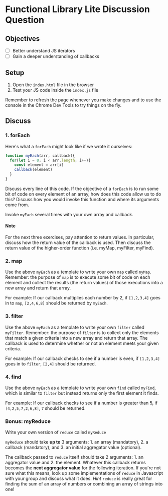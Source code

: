 # Functional Library Lite Discussion Question

## Objectives
- [ ] Better understand JS iterators
- [ ] Gain a deeper understanding of callbacks

## Setup
1. Open the `index.html` file in the browser
2. Test your JS code inside the `index.js` file

Remember to refresh the page whenever you make changes and to use the console in the Chrome Dev Tools to try things on the fly.

## Discuss
### 1. forEach

Here's what a `forEach` might look like if we wrote it ourselves:

```js
function myEach(arr, callback){
  for(let i = 0; i < arr.length; i++){
    const element = arr[i]
    callback(element)
  }
}
```

Discuss every line of this code. If the objective of a `forEach` is to run some bit of code on every element of an array, how does this code allow us to do this? Discuss how you would invoke this function and where its arguments come from. 

Invoke `myEach` several times with your own array and callback.


#### Note
For the next three exercises, pay attention to return values. In particular, discuss how the return value of the callback is used. Then discuss the return value of the higher-order function (i.e. myMap, myFilter, myFind).

### 2. map

Use the above `myEach` as a template to write your own `map` called `myMap`. Remember: the purpose of `map` is to execute some bit of code on each element and collect the results (the return values) of those executions into a new array and return that array.

For example: If our callback multiplies each number by 2, if `[1,2,3,4]` goes in to `map`, `[2,4,6,8]` should be returned by `myEach`.

### 3. filter

Use the above `myEach` as a template to write your own `filter` called `myFilter`. Remember: the purpose of `filter` is to collect only the elements that match a given criteria into a new array and return that array. The callback is used to determine whether or not an element meets your given criteria.

For example: If our callback checks to see if a number is even, if `[1,2,3,4]` goes in to `filter`, `[2,4]` should be returned.

### 4. find

Use the above `myEach` as a template to write your own `find` called `myFind`, which is similar to `filter` but instead returns only the first element it finds. 

For example: If our callback checks to see if a number is greater than 5, if `[4,2,5,7,2,6,8]`, `7` should be returned.

### Bonus: myReduce

Write your own version of `reduce` called `myReduce`  

`myReduce` should take **up to** 3 arguments: 1. an array (mandatory), 2. a callback (mandatory), and 3. an initial aggregator value (optional). 

The callback passed to `reduce` itself should take 2 arguments: 1. an aggregator value and 2. the element. Whatever this callback returns becomes the **next aggregator value** for the following iteration. If you're not sure what this means, look up some implementations of `reduce` in Javascript with your group and discuss what it does. *Hint* `reduce` is really great for finding the sum of an array of numbers or combining an array of strings into one!
